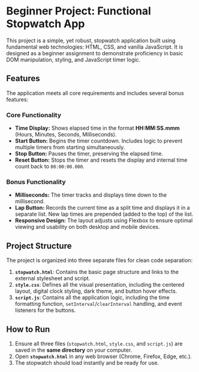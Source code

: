 # Beginner Project: Functional Stopwatch App

This project is a simple, yet robust, stopwatch application built using fundamental web technologies: HTML, CSS, and vanilla JavaScript. It is designed as a beginner assignment to demonstrate proficiency in basic DOM manipulation, styling, and JavaScript timer logic.

## Features

The application meets all core requirements and includes several bonus features:

### Core Functionality
* **Time Display:** Shows elapsed time in the format **HH:MM:SS.mmm** (Hours, Minutes, Seconds, Milliseconds).
* **Start Button:** Begins the timer countdown. Includes logic to prevent multiple timers from starting simultaneously.
* **Stop Button:** Pauses the timer, preserving the elapsed time.
* **Reset Button:** Stops the timer and resets the display and internal time count back to `00:00:00.000`.

### Bonus Functionality
* **Milliseconds:** The timer tracks and displays time down to the millisecond.
* **Lap Button:** Records the current time as a split time and displays it in a separate list. New lap times are prepended (added to the top) of the list.
* **Responsive Design:** The layout adjusts using Flexbox to ensure optimal viewing and usability on both desktop and mobile devices.

## Project Structure

The project is organized into three separate files for clean code separation:

1.  **`stopwatch.html`**: Contains the basic page structure and links to the external stylesheet and script.
2.  **`style.css`**: Defines all the visual presentation, including the centered layout, digital clock styling, dark theme, and button hover effects.
3.  **`script.js`**: Contains all the application logic, including the time formatting function, `setInterval`/`clearInterval` handling, and event listeners for the buttons.

## How to Run

1.  Ensure all three files (`stopwatch.html`, `style.css`, and `script.js`) are saved in the **same directory** on your computer.
2.  Open **`stopwatch.html`** in any web browser (Chrome, Firefox, Edge, etc.).
3.  The stopwatch should load instantly and be ready for use.
